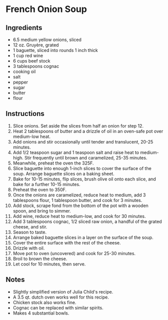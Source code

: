 # French Onion Soup

## Ingredients
* 6.5 medium yellow onions, sliced
* 12 oz. Gruyère, grated
* 1 baguette, sliced into rounds 1 inch thick
* 1 cup red wine
* 6 cups beef stock
* 3 tablespoons cognac
* cooking oil
* salt
* pepper
* sugar
* butter
* flour

## Instructions
1. Slice onions. Set aside the slices from half an onion for step 12. 
2. Heat 2 tablespoons of butter and a drizzle of oil in an oven-safe pot over medium-low heat. 
3. Add onions and stir occasionally until tender and translucent, 20-25 minutes. 
4. Add 1/2 teaspoon sugar and 1 teaspoon salt and raise heat to medium-high. Stir frequently until brown and caramelized, 25-35 minutes. 
5. Meanwhile, preheat the oven the 325F. 
6. Slice baguette into enough 1-inch slices to cover the surface of the soup. Arrange baguette slices on a baking sheet.
7. Bake for 10-15 minutes, flip slices, brush olive oil onto each slice, and bake for a further 10-15 minutes. 
8. Preheat the oven to 350F. 
9. Once the onions are caramelized, reduce heat to medium, add 3 tablespoons flour, 1 tablespoon butter, and cook for 3 minutes. 
10. Add stock, scrape fond from the bottom of the pot with a wooden spoon, and bring to simmer. 
11. Add wine, reduce heat to medium-low, and cook for 30 minutes.
12. Add 3 tablespoons cognac, 1/2 sliced raw onion, a handful of the grated cheese, and stir. 
13. Season to taste. 
14. Arrange baked baguette slices in a layer on the surface of the soup.
15. Cover the entire surface with the rest of the cheese.
16. Drizzle with oil.
17. Move pot to oven (uncovered) and cook for 25-30 minutes. 
18. Broil to brown the cheese.
19. Let cool for 10 minutes, then serve. 

## Notes
* Slightly simplified version of Julia Child's recipe. 
* A 3.5 qt. dutch oven works well for this recipe. 
* Chicken stock also works fine. 
* Cognac can be replaced with similar spirits. 
* Makes 4 substantial bowls. 
